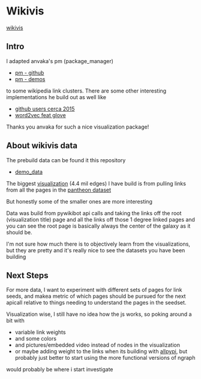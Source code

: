 # Wikivis

[wikivis](https://sventers.github.io/wikivi)

## Intro

I adapted anvaka's pm (package_manager)
  
  - [pm - github](https://github.com/anvaka/pm) 
  - [pm - demos](http://anvaka.github.io/pm/#/)
  
to some wikipedia link clusters. There are some other interesting implementations he build out as well like

- [github users cerca 2015](https://github.com/anvaka/allgithub)
- [word2vec feat glove](https://github.com/anvaka/word2vec-graph)

Thanks you anvaka for such a nice visualization package!

## About wikivis data

The prebuild data can be found it this repository 

- [demo_data](https://github.com/sventers/wikivis_demo_data)

The biggest [visualization](https://sventers.github.io/wikivis/#/galaxy/plinksnoroot?cx=0&cy=0&cz=0&lx=0.0000&ly=0.0000&lz=0.0000&lw=1.0000&ml=150&s=1.75&l=1&v=v1data) (4.4 mil edges) I have build is from pulling links from all the pages in the [pantheon dataset](https://dataverse.harvard.edu/dataset.xhtml?persistentId=doi:10.7910/DVN/28201)

But honestly some of the smaller ones are more interesting

Data was build from pywikibot api calls and taking the links off the root (visualization title) page and all the links off those 1 degree linked pages and you can see the root page is basically always the center of the galaxy as it should be.

I'm not sure how much there is to objectively learn from the visualizations, but they are pretty and it's really nice to see the datasets you have been building

## Next Steps

For more data, I want to experiment with different sets of pages for link seeds, and makea metric of which pages should be pursued for the next apicall relative to things needing to understand the pages in the seedset.

Visualization wise, I still have no idea how the js works, so poking around a bit with 

- variable link weights 
- and some colors 
- and pictures/embedded video instead of nodes in the visualization
- or maybe adding weight to the links when its building with [allpypi](https://github.com/anvaka/allpypi), but probably just better to start using the more functional versions of ngraph

would probably be where i start investigate